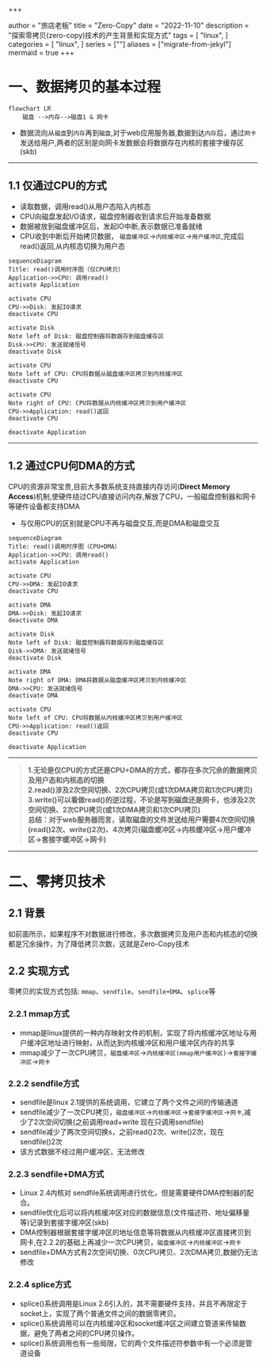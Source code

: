 +++

author = "旅店老板"
title = "Zero-Copy"
date = "2022-11-10"
description = "探索零拷贝(zero-copy)技术的产生背景和实现方式"
tags = [
	"linux",
]
categories = [
    "linux",
]
series = [""]
aliases = ["migrate-from-jekyl"]
mermaid = true
+++
# 一、数据拷贝的基本过程
```mermaid
flowchart LR
    磁盘 -->内存-->磁盘1 & 网卡
```
* 数据流向从`磁盘`到`内存`再到`磁盘`,对于web应用服务器,数据到达`内存`后，通过`网卡`发送给用户,两者的区别是向网卡发数据会将数据存在内核的套接字缓存区(skb)
***
## 1.1 仅通过CPU的方式
* 读取数据，调用read()从用户态陷入内核态
* CPU向磁盘发起I/O请求，磁盘控制器收到请求后开始准备数据
* 数据被放到磁盘缓冲区后，发起IO中断,表示数据已准备就绪
* CPU收到中断后开始拷贝数据， `磁盘缓冲区`->`内核缓冲区`->`用户缓冲区`,完成后read()返回,从内核态切换为用户态
```mermaid
sequenceDiagram
Title: read()调用时序图（仅CPU拷贝）
Application->>CPU: 调用read()
activate Application

activate CPU
CPU->>Disk: 发起IO请求
deactivate CPU

activate Disk
Note left of Disk: 磁盘控制器将数据存到磁盘缓存区
Disk->>CPU: 发送就绪信号
deactivate Disk

activate CPU
Note left of CPU: CPU将数据从磁盘缓冲区拷贝到内核缓冲区
deactivate CPU

activate CPU
Note right of CPU: CPU将数据从内核缓冲区拷贝到用户缓冲区
CPU->>Application: read()返回
deactivate CPU

deactivate Application
```
***
## 1.2 通过CPU何DMA的方式
CPU的资源非常宝贵,目前大多数系统支持直接内存访问(**Direct Memory Access**)机制,使硬件绕过CPU直接访问内存,解放了CPU，一般磁盘控制器和网卡等硬件设备都支持DMA
* 与仅用CPU的区别就是CPU不再与磁盘交互,而是DMA和磁盘交互
```mermaid
sequenceDiagram
Title: read()调用时序图（CPU+DMA）
Application->>CPU: 调用read()
activate Application

activate CPU
CPU->>DMA: 发起IO请求
deactivate CPU

activate DMA
DMA->>Disk: 发起IO请求
deactivate DMA

activate Disk
Note left of Disk: 磁盘控制器将数据存到磁盘缓存区
Disk->>DMA: 发送就绪信号
deactivate Disk

activate DMA
Note right of DMA: DMA将数据从磁盘缓冲区拷贝到内核缓冲区
DMA->>CPU: 发送就绪信号
deactivate DMA

activate CPU
Note left of CPU: CPU将数据从内核缓冲区拷贝到用户缓冲区
CPU->>Application: read()返回
deactivate CPU

deactivate Application
```
***
> **1.无论是仅CPU的方式还是CPU+DMA的方式，都存在多次冗余的数据拷贝及用户态和内核态的切换**  
> **2.read()涉及2次空间切换、2次CPU拷贝(或1次DMA拷贝和1次CPU拷贝)**  
> **3.write()可以看做read()的逆过程，不论是写到磁盘还是网卡，也涉及2次空间切换、2次CPU拷贝(或1次DMA拷贝和1次CPU拷贝)**  
> **总结：对于web服务器而言，读取磁盘的文件发送给用户需要4次空间切换(read()2次、write()2次)、4次拷贝(磁盘缓冲区->内核缓冲区->用户缓冲区->套接字缓冲区->网卡)**
***

# 二、零拷贝技术
## 2.1 背景
如前面所示，如果程序不对数据进行修改，多次数据拷贝及用户态和内核态的切换都是冗余操作，为了降低拷贝次数，这就是Zero-Copy技术
## 2.2 实现方式
零拷贝的实现方式包括: `mmap`、`sendfile`、`sendfile+DMA`、`splice`等
### 2.2.1 mmap方式
* mmap是linux提供的一种内存映射文件的机制，实现了将内核缓冲区地址与用户缓冲区地址进行映射，从而达到内核缓冲区和用户缓冲区内存的共享
* mmap减少了一次CPU拷贝，`磁盘缓冲区`->`内核缓冲区(mmap用户缓冲区)`->`套接字缓冲区`->`网卡`
### 2.2.2 sendfile方式
* sendfile是linux 2.1提供的系统调用，它建立了两个文件之间的传输通道
* sendfile减少了一次CPU拷贝，`磁盘缓冲区`->`内核缓冲区`->`套接字缓冲区`->`网卡`,减少了2次空间切换(之前调用read+write 现在只调用sendfile)
* sendfile减少了两次空间切换s，之前read()2次、write()2次，现在sendfile()2次
* 该方式数据不经过用户缓冲区，无法修改
### 2.2.3 sendfile+DMA方式
* Linux 2.4内核对 sendfile系统调用进行优化，但是需要硬件DMA控制器的配合。
* sendfile优化后可以将内核缓冲区对应的数据信息(文件描述符、地址偏移量等)记录到套接字缓冲区(skb)
* DMA控制器根据套接字缓冲区的地址信息等将数据从内核缓冲区直接拷贝到网卡,在2.2.2的基础上再减少一次CPU拷贝，`磁盘缓冲区`->`内核缓冲区`->`网卡`
* sendfile+DMA方式有2次空间切换、0次CPU拷贝、2次DMA拷贝,数据仍无法修改
### 2.2.4 splice方式
* splice()系统调用是Linux 2.6引入的，其不需要硬件支持，并且不再限定于socket上，实现了两个普通文件之间的数据零拷贝。
* splice()系统调用可以在内核缓冲区和socket缓冲区之间建立管道来传输数据，避免了两者之间的CPU拷贝操作。
* splice()系统调用也有一些局限，它的两个文件描述符参数中有一个必须是管道设备
